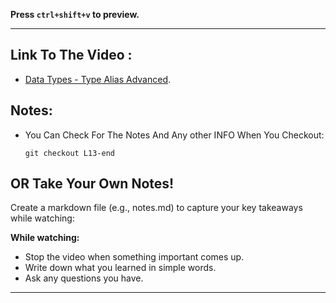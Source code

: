 **Press `ctrl+shift+v` to preview.**

---

## Link To The Video :

- [Data Types - Type Alias Advanced](https://www.youtube.com/watch?v=J1WsNERYqYA&list=PLDoPjvoNmBAy532K9M_fjiAmrJ0gkCyLJ&index=13).

## Notes:

- You Can Check For The Notes And Any other INFO When You Checkout:

  ```git
  git checkout L13-end
  ```

## OR Take Your Own Notes!

Create a markdown file (e.g., notes.md) to capture your key takeaways while watching:

**While watching:**

- Stop the video when something important comes up.
- Write down what you learned in simple words.
- Ask any questions you have.

---
